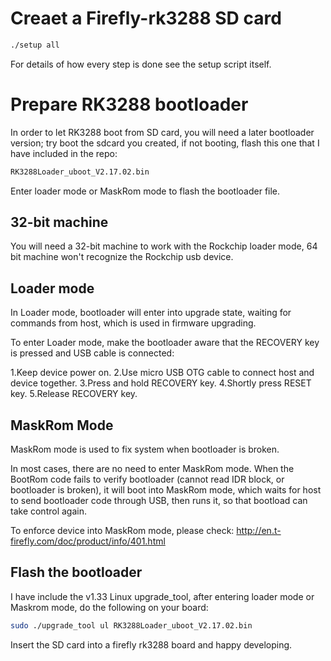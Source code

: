 # Creaet a Firefly-rk3288 SD card

```bash
./setup all
```

For details of how every step is done see the setup script itself.


# Prepare RK3288 bootloader

In order to let RK3288 boot from SD card, you will need a later bootloader
version; try boot the sdcard you created, if not booting, flash this one that I
have included in the repo:

```bash
RK3288Loader_uboot_V2.17.02.bin
```

Enter loader mode or MaskRom mode to flash the bootloader file.

## 32-bit machine

You will need a 32-bit machine to work with the Rockchip loader mode,
64 bit machine won't recognize the Rockchip usb device.

## Loader mode
In Loader mode, bootloader will enter into upgrade state, waiting for commands
from host, which is used in firmware upgrading.

To enter Loader mode, make the bootloader aware that the RECOVERY key is pressed
and USB cable is connected:

1.Keep device power on.
2.Use micro USB OTG cable to connect host and device together.
3.Press and hold RECOVERY key.
4.Shortly press RESET key.
5.Release RECOVERY key.

## MaskRom Mode
MaskRom mode is used to fix system when bootloader is broken.

In most cases, there are no need to enter MaskRom mode. When the BootRom code
fails to verify bootloader (cannot read IDR block, or bootloader is broken), it
will boot into MaskRom mode, which waits for host to send bootloader code
through USB, then runs it, so that bootload can take control again.

To enforce device into MaskRom mode, please check:
http://en.t-firefly.com/doc/product/info/401.html

## Flash the bootloader

I have include the v1.33 Linux upgrade_tool, after entering loader mode or
Maskrom mode, do the following on your board:

```bash
sudo ./upgrade_tool ul RK3288Loader_uboot_V2.17.02.bin
```

Insert the SD card into a firefly rk3288 board and happy developing.
